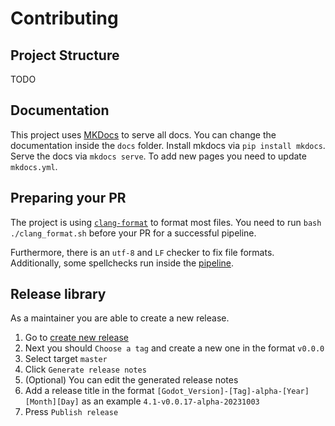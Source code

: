 # Contributing

## Project Structure

TODO

## Documentation

This project uses [MKDocs](https://www.mkdocs.org/) to serve all docs. You can change the documentation inside the `docs` folder.
Install mkdocs via ``pip install mkdocs``. 
Serve the docs via ``mkdocs serve``.
To add new pages you need to update `mkdocs.yml`.

## Preparing your PR

The project is using [`clang-format`](https://clang.llvm.org/docs/ClangFormat.html) to format most files. You need to run `bash ./clang_format.sh` before your PR for a successful pipeline.

Furthermore, there is an `utf-8` and `LF` checker to fix file formats. Additionally, some spellchecks run inside the [pipeline](.github/workflows/static_checks.yml).

## Release library

As a maintainer you are able to create a new release.
1. Go to  [create new release](https://github.com/Geequlim/ECMAScript/releases/new)
2. Next you should ``Choose a tag`` and create a new one in the format `v0.0.0`
3. Select target ``master``
4. Click ``Generate release notes``
5. (Optional) You can edit the generated release notes
6. Add a release title in the format ``[Godot_Version]-[Tag]-alpha-[Year][Month][Day]`` as an example ``4.1-v0.0.17-alpha-20231003``
7. Press ``Publish release``


